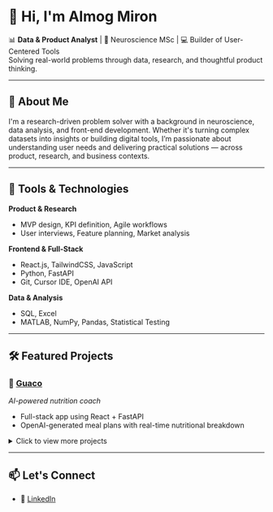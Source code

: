# 👋 Hi, I'm Almog Miron

📊 **Data & Product Analyst** | 🧠 Neuroscience MSc | 💻 Builder of User-Centered Tools  
Solving real-world problems through data, research, and thoughtful product thinking.

---

## 🚀 About Me

I'm a research-driven problem solver with a background in neuroscience, data analysis, and front-end development. Whether it's turning complex datasets into insights or building digital tools, I’m passionate about understanding user needs and delivering practical solutions — across product, research, and business contexts.

---

## 🔧 Tools & Technologies

**Product & Research**  
- MVP design, KPI definition, Agile workflows  
- User interviews, Feature planning, Market analysis

**Frontend & Full-Stack**  
- React.js, TailwindCSS, JavaScript  
- Python, FastAPI  
- Git, Cursor IDE, OpenAI API  

**Data & Analysis**  
- SQL, Excel  
- MATLAB, NumPy, Pandas, Statistical Testing

---

## 🛠 Featured Projects

### 🥗 [Guaco](https://github.com/ellie-yehuda/guaco)  
*AI-powered nutrition coach*  
- Full-stack app using React + FastAPI  
- OpenAI-generated meal plans with real-time nutritional breakdown  

<details>
  <summary>Click to view more projects</summary>

### 📊 Neuroscience Research Toolkit  
MATLAB-based signal processing scripts for analyzing multi-electrode neural recordings.

### 📋 Psychometric Survey MVP  
A web-based cognitive research tool, built for data collection and participant tracking.

</details>

---

## 📫 Let's Connect

- 💼 [LinkedIn](https://www.linkedin.com/in/almog-miron-7b3337281/)
